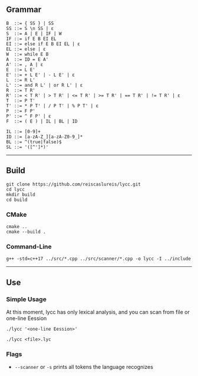 ## Grammar
```
B  ::= { SS } | SS
SS ::= S \n SS | ε
S  ::= A | E | IF | W
IF ::= if E B EI EL
EI ::= else if E B EI EL | ε
EL ::= else | ε
W  ::= while E B
A  ::= ID = E A'
A' ::= , A | ε
E  ::= L E'
E' ::= + L E' | - L E' | ε
L  ::= R L' 
L' ::= and R L' | or R L' | ε
R  ::= T R'
R' ::= < T R' | > T R' | <= T R' | >= T R' | == T R' | != T R' | ε
T  ::= P T'
T' ::= * P T' | / P T' | % P T' | ε
P  ::= F P'
P' ::= ^ F P' | ε
F  ::= ( E ) | IL | BL | ID

IL ::= [0-9]+
ID ::= [a-zA-Z_][a-zA-Z0-9_]*
BL ::= ^(true|false)$
SL ::= '([^']*)'
```
---
## Build
```
git clone https://github.com/reiscaslureis/lycc.git
cd lycc
mkdir build
cd build
```
### CMake
```
cmake ..
cmake --build .
```
### Command-Line
```
g++ -std=c++17 ../src/*.cpp ../src/scanner/*.cpp -o lycc -I ../include
```
---
## Use
### Simple Usage
At this moment, lycc has only lexical analysis, and you can scan from file or one-line Eession
```
./lycc '<one-line Eession>'
```
```
./lycc <file>.lyc
```
### Flags
- `--scanner` or `-s` prints all tokens the language recognizes